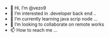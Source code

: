 - 👋 Hi, I’m @vezo9
- 👀 I’m interested in .developer back end ..
- 🌱 I’m currently learning java scrip node ...
- 💞️ I’m looking to collaborate on remote works 
- 📫 How to reach me ...

<!---
vezo9/vezo9 is a ✨ special ✨ repository because its `README.md` (this file) appears on your GitHub profile.
You can click the Preview link to take a look at your changes.
--->
